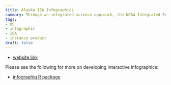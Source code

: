 ```yaml
---
title: Alaska IEA Infographics
summary: Through an integrated science approach, the NOAA Integrated Ecosystem Assessment program balances the needs of nature and society for current and future generations, supporting diverse marine resource management objectives in an ecosystem context.
tags:
- US
- infographic
- IEA
- instance product
draft: false
---
```


* [website link](https://noaa-iea.github.io/ak-info/)

Please see the following for more on developing interactive infographics:
* [infographiq R package](https://github.com/marinebon/infographiq)

